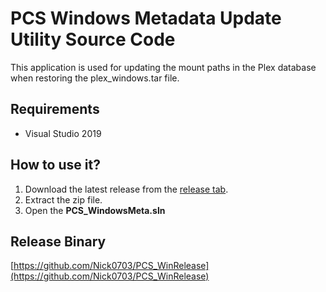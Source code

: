# PCS Windows Metadata Update Utility Source Code

This application is used for updating the mount paths in the Plex database when restoring the plex_windows.tar file.

## Requirements
- Visual Studio 2019

## How to use it?
1. Download the latest release from the [release tab](https://github.com/Nick0703/PCS_WindowsMeta/releases).
2. Extract the zip file.
3. Open the **PCS_WindowsMeta.sln**

## Release Binary

[https://github.com/Nick0703/PCS_WinRelease](https://github.com/Nick0703/PCS_WinRelease)